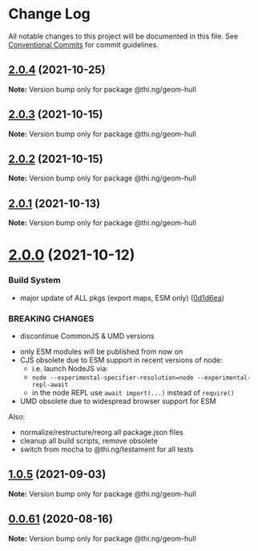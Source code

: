 # Change Log

All notable changes to this project will be documented in this file.
See [Conventional Commits](https://conventionalcommits.org) for commit guidelines.

## [2.0.4](https://github.com/thi-ng/umbrella/compare/@thi.ng/geom-hull@2.0.3...@thi.ng/geom-hull@2.0.4) (2021-10-25)

**Note:** Version bump only for package @thi.ng/geom-hull





## [2.0.3](https://github.com/thi-ng/umbrella/compare/@thi.ng/geom-hull@2.0.2...@thi.ng/geom-hull@2.0.3) (2021-10-15)

**Note:** Version bump only for package @thi.ng/geom-hull





## [2.0.2](https://github.com/thi-ng/umbrella/compare/@thi.ng/geom-hull@2.0.1...@thi.ng/geom-hull@2.0.2) (2021-10-15)

**Note:** Version bump only for package @thi.ng/geom-hull





## [2.0.1](https://github.com/thi-ng/umbrella/compare/@thi.ng/geom-hull@2.0.0...@thi.ng/geom-hull@2.0.1) (2021-10-13)

**Note:** Version bump only for package @thi.ng/geom-hull





# [2.0.0](https://github.com/thi-ng/umbrella/compare/@thi.ng/geom-hull@1.0.5...@thi.ng/geom-hull@2.0.0) (2021-10-12)


### Build System

* major update of ALL pkgs (export maps, ESM only) ([0d1d6ea](https://github.com/thi-ng/umbrella/commit/0d1d6ea9fab2a645d6c5f2bf2591459b939c09b6))


### BREAKING CHANGES

* discontinue CommonJS & UMD versions

- only ESM modules will be published from now on
- CJS obsolete due to ESM support in recent versions of node:
  - i.e. launch NodeJS via:
  - `node --experimental-specifier-resolution=node --experimental-repl-await`
  - in the node REPL use `await import(...)` instead of `require()`
- UMD obsolete due to widespread browser support for ESM

Also:
- normalize/restructure/reorg all package.json files
- cleanup all build scripts, remove obsolete
- switch from mocha to @thi.ng/testament for all tests






##  [1.0.5](https://github.com/thi-ng/umbrella/compare/@thi.ng/geom-hull@1.0.4...@thi.ng/geom-hull@1.0.5) (2021-09-03) 

**Note:** Version bump only for package @thi.ng/geom-hull 

##  [0.0.61](https://github.com/thi-ng/umbrella/compare/@thi.ng/geom-hull@0.0.60...@thi.ng/geom-hull@0.0.61) (2020-08-16) 

**Note:** Version bump only for package @thi.ng/geom-hull
